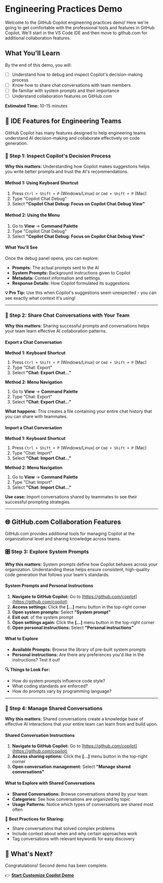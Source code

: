 # Engineering Practices Demo

Welcome to the GitHub Copilot engineering practices demo! Here we're going to get comfortable with the professional tools and features in GitHub Copilot. We'll start in the VS Code IDE and then move to github.com for additional collaboration features.

## What You'll Learn
By the end of this demo, you will:
- [ ] Understand how to debug and inspect Copilot's decision-making process
- [ ] Know how to share chat conversations with team members
- [ ] Be familiar with system prompts and their importance
- [ ] Understand collaboration features on GitHub.com

**Estimated Time:** 10-15 minutes

## 🔧 IDE Features for Engineering Teams

GitHub Copilot has many features designed to help engineering teams understand AI decision-making and collaborate effectively on code generation.

### 🐛 Step 1: Inspect Copilot's Decision Process

**Why this matters:** Understanding how Copilot makes suggestions helps you write better prompts and trust the AI's recommendations.

#### Method 1: Using Keyboard Shortcut
1. Press `Ctrl + Shift + P` (Windows/Linux) or `Cmd + Shift + P` (Mac)
2. Type "Copilot Chat Debug"
3. Select **"Copilot Chat Debug: Focus on Copilot Chat Debug View"**

#### Method 2: Using the Menu
1. Go to **View** → **Command Palette**
2. Type "Copilot Chat Debug"
3. Select **"Copilot Chat Debug: Focus on Copilot Chat Debug View"**

#### What You'll See
Once the debug panel opens, you can explore:
- **Prompts:** The actual prompts sent to the AI
- **System Prompts:** Background instructions given to Copilot
- **Metadata:** Context information and settings
- **Response Details:** How Copilot formulated its suggestions

**💡 Pro Tip:** Use this when Copilot's suggestions seem unexpected - you can see exactly what context it's using!

---

### 💬 Step 2: Share Chat Conversations with Your Team

**Why this matters:** Sharing successful prompts and conversations helps your team learn effective AI collaboration patterns.

#### Export a Chat Conversation

**Method 1: Keyboard Shortcut**
1. Press `Ctrl + Shift + P` (Windows/Linux) or `Cmd + Shift + P` (Mac)
2. Type "Chat: Export"
3. Select **"Chat: Export Chat..."**

**Method 2: Menu Navigation**
1. Go to **View** → **Command Palette**
2. Type "Chat: Export"
3. Select **"Chat: Export Chat..."**

**What happens:** This creates a file containing your entire chat history that you can share with teammates.

#### Import a Chat Conversation

**Method 1: Keyboard Shortcut**
1. Press `Ctrl + Shift + P` (Windows/Linux) or `Cmd + Shift + P` (Mac)
2. Type "Chat: Import"
3. Select **"Chat: Import Chat..."**

**Method 2: Menu Navigation**
1. Go to **View** → **Command Palette**
2. Type "Chat: Import"
3. Select **"Chat: Import Chat..."**

**Use case:** Import conversations shared by teammates to see their successful prompting strategies.

---

## 🌐 GitHub.com Collaboration Features

GitHub.com provides additional tools for managing Copilot at the organizational level and sharing knowledge across teams.

### 🎛️ Step 3: Explore System Prompts

**Why this matters:** System prompts define how Copilot behaves across your organization. Understanding these helps ensure consistent, high-quality code generation that follows your team's standards.

#### System Prompts and Personal Instructions
1. **Navigate to GitHub Copilot:** Go to [https://github.com/copilot](https://github.com/copilot)
2. **Access settings:** Click the **[...]** menu button in the top-right corner
3. **Open system prompts:** Select **"System prompt"**
4. **Exit out:** of the system prompt
5. **Open settings again:** Click the **[...]** menu button in the top-right corner
6. **Open personal instructions:** Select **"Personal instructions"**

#### What to Explore
- **Available Prompts:** Browse the library of pre-built system prompts
- **Personal instructions:** Are there any preferences you'd like in the instructions? Test it out!

**🔍 Things to Look For:**
- How do system prompts influence code style?
- What coding standards are enforced?
- How do prompts vary by programming language?

---

### 🤝 Step 4: Manage Shared Conversations

**Why this matters:** Shared conversations create a knowledge base of effective AI interactions that your entire team can learn from and build upon.

#### Shared Conversation Instructions
1. **Navigate to GitHub Copilot:** Go to [https://github.com/copilot](https://github.com/copilot)
2. **Access sharing options:** Click the **[...]** menu button in the top-right corner
3. **Open conversation management:** Select **"Manage shared conversations"**

#### What to Explore with Shared Conversations
- **Shared Conversations:** Browse conversations shared by your team
- **Categories:** See how conversations are organized by topic
- **Usage Patterns:** Notice which types of conversations are shared most often

**💼 Best Practices for Sharing:**
- Share conversations that solved complex problems
- Include context about when and why certain approaches work
- Tag conversations with relevant keywords for easy discovery

## 🚀 What's Next?

Congratulations! Second demo has been complete.

👉 **[Start Customize Copilot Demo](./customize-copilot.md)**
